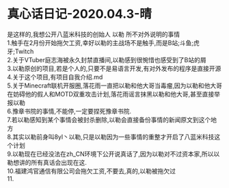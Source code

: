 # 真心话日记-2020.04.3-晴
是这样的,我想公开八蓝米科技的创始人 以勒 所不对外说明的事情<br>
1.触手在2月份开始拖欠工资,幸好以勒的主战场不是触手,而是B站;斗鱼;虎牙;Twitch<br>
2.关于VTuber庭志海被永久封禁直播间,以勒感到很惋惜也感受到了B站的屑<br>
3.以勒原创的项目,若是个人的,只要不是易语言开发,有对外发布的程序是直接开源<br>
4.关于这个项目,有项目自我介绍.md<br>
5.关于Minecraft联机开服圈,落花雨一直把以勒和他大哥当毒瘤,因为以勒和他大哥在妨碍他的假人和MOTD双重攻击计划,落花雨谣言抹黑以勒和他大哥,甚至直接举报以勒<br>
6.豫章书院的事情,不能停,一定要捏死豫章书院.<br>
7.若以勒感知到某个事情会被封杀删除,以勒会直接备份事情的新闻原文到这个地方<br>
8.其实以勒前身叫8yl丶以勒,只是以勒因为一些事情的重整才开启了八蓝米科技这个计划<br>
9.以勒现在已经没法在zh_CN环境下公开说真话了,因为以勒对不过资本家,所以以勒想讲的所有真话会出现在这.<br>
10.福建鸿官通信有限公司会拖欠工资,不要去,真的,以勒被拖欠过<br>
11.
